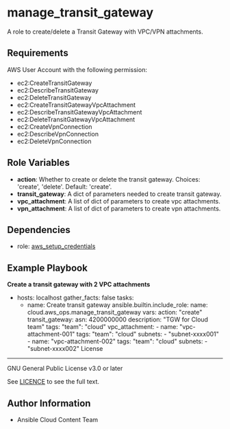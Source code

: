 manage_transit_gateway
==================

A role to create/delete a Transit Gateway with VPC/VPN attachments.

Requirements
------------

AWS User Account with the following permission:

* ec2:CreateTransitGateway
* ec2:DescribeTransitGateway
* ec2:DeleteTransitGateway
* ec2:CreateTransitGatewayVpcAttachment
* ec2:DescribeTransitGatewayVpcAttachment
* ec2:DeleteTransitGatewayVpcAttachment
* ec2:CreateVpnConnection
* ec2:DescribeVpnConnection
* ec2:DeleteVpnConnection

Role Variables
--------------

* **action**: Whether to create or delete the transit gateway. Choices: 'create', 'delete'. Default: 'create'.
* **transit_gateway**: A dict of parameters needed to create transit gateway.
* **vpc_attachment**: A list of dict of parameters to create vpc attachments.
* **vpn_attachment**: A list of dict of parameters to create vpn attachments.

Dependencies
------------

- role: [aws_setup_credentials](../aws_setup_credentials/README.md)

Example Playbook
----------------
**Create a transit gateway with 2 VPC attachments**

- hosts: localhost
  gather_facts: false
  tasks:
    - name: Create transit gateway
      ansible.builtin.include_role:
        name: cloud.aws_ops.manage_transit_gateway
      vars:
        action: "create"
        transit_gateway:
            asn: 4200000000
            description: "TGW for Cloud team"
            tags:
              "team": "cloud"
        vpc_attachment:
            - name: "vpc-attachment-001"
              tags:
                "team": "cloud"
              subnets:
                - "subnet-xxxx001"
            - name: "vpc-attachment-002"
              tags:
                "team": "cloud"
              subnets:
                - "subnet-xxxx002"
License
-------

GNU General Public License v3.0 or later

See [LICENCE](https://github.com/ansible-collections/cloud.aws_ops/blob/main/LICENSE) to see the full text.

Author Information
------------------

- Ansible Cloud Content Team
